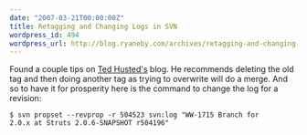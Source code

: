 ```yaml
---
date: "2007-03-21T00:00:00Z"
title: Retagging and Changing Logs in SVN
wordpress_id: 494
wordpress_url: http://blog.ryaneby.com/archives/retagging-and-changing-logs-in-svn/
---
```

Found a couple tips on <a href="http://jroller.com/page/TedHusted?entry=svntips01">Ted Husted's</a> blog. He recommends deleting the old tag and then doing another tag as trying to overwrite will do a merge. And so to have it for prosperity here is the command to change the log for a revision:

<code>$ svn propset --revprop -r 504523 
  svn:log "WW-1715 Branch for 2.0.x at Struts 2.0.6-SNAPSHOT r504196"</code>
